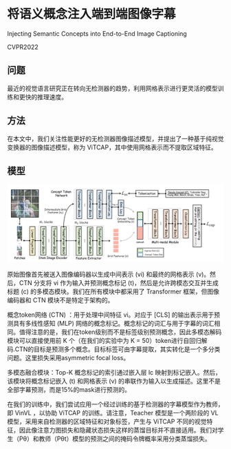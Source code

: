 # 将语义概念注入端到端图像字幕

Injecting Semantic Concepts into End-to-End Image Captioning

CVPR2022

## 问题

最近的视觉语言研究正在转向无检测器的趋势，利用网格表示进行更灵活的模型训练和更快的推理速度。

## 方法

在本文中，我们关注性能更好的无检测器图像描述模型，并提出了一种基于纯视觉变换器的图像描述模型，称为 ViTCAP，其中使用网格表示而不提取区域特征。

## 模型

![image-20221028170433670](../image/image-20221028170433670.png)

原始图像首先被送入图像编码器以生成中间表示 (vi) 和最终的网格表示 (v)。然后，CTN 分支将 vi 作为输入并预测概念标记 (t)，然后是允许跨模态交互并生成标题 (c) 的多模态模块。我们在所有模块中都采用了 Transformer 框架，但图像编码器和 CTN 模块不是特定于架构的。

概念token网络 (CTN) ：用于处理中间特征 vi。对应于 [CLS] 的输出表示用于预测具有多线性感知 (MLP) 网络的概念标记。概念标记的词汇与用于字幕的词汇相同。值得注意的是，我们在token级别而不是标签级别预测概念，因此多模态解码模块可以直接使用前 K 个（在我们的实验中为 K = 50）token进行自回归解码.CTN的目标是预测多个概念。目标标签可由字幕提取，其实转化是一个多分类问题。这里损失采用asymmetric focal loss。

多模态融合模块：Top-K 概念标记的索引通过嵌入层 lc 映射到标记嵌入。然后，该模块将概念标记嵌入 (t) 和网格表示 (v) 的串联作为输入以生成描述。这里不是全部字幕预测，而是15%的mask进行预测的。

在我们的训练中，我们尝试应用一个经过训练的基于检测器的字幕模型作为教师，即 VinVL ，以协助 ViTCAP 的训练。请注意，Teacher 模型是一个两阶段的 VL 模型，采用来自检测器的区域特征和对象标签，产生与 ViTCAP 不同的视觉特征，因此像注意力图损失和隐藏状态损失这样的蒸馏目标并不直接适用。我们对学生（Pθ）和教师（Pθt）模型的预测之间的掩码令牌概率采用分类蒸馏损失。

